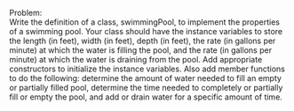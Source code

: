 Problem:  
Write the definition of a class, swimmingPool, to implement the properties of a swimming pool. Your class should have the instance variables to store the length (in feet), width (in feet), depth (in feet), the rate (in gallons per minute) at which the water is filling the pool, and the rate (in gallons per minute) at which the water is draining from the pool. Add appropriate constructors to initialize the instance variables. Also add member functions to do the following: determine the amount of water needed to fill an empty or partially filled pool, determine the time needed to completely or partially fill or empty the pool, and add or drain water for a specific amount of time.